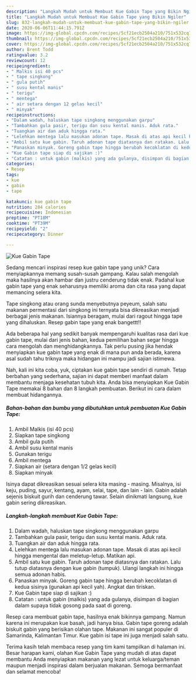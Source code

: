 ```yaml
---
description: "Langkah Mudah untuk Membuat Kue Gabin Tape yang Bikin Ngiler"
title: "Langkah Mudah untuk Membuat Kue Gabin Tape yang Bikin Ngiler"
slug: 832-langkah-mudah-untuk-membuat-kue-gabin-tape-yang-bikin-ngiler
date: 2020-06-06T11:44:15.791Z
image: https://img-global.cpcdn.com/recipes/5cf21ecb2504a210/751x532cq70/kue-gabin-tape-foto-resep-utama.jpg
thumbnail: https://img-global.cpcdn.com/recipes/5cf21ecb2504a210/751x532cq70/kue-gabin-tape-foto-resep-utama.jpg
cover: https://img-global.cpcdn.com/recipes/5cf21ecb2504a210/751x532cq70/kue-gabin-tape-foto-resep-utama.jpg
author: Brent Todd
ratingvalue: 3.2
reviewcount: 12
recipeingredient:
- " Malkis isi 40 pcs"
- " tape singkong"
- " gula putih"
- " susu kental manis"
- " terigu"
- " mentega"
- " air setara dengan 12 gelas kecil"
- " minyak"
recipeinstructions:
- "Dalam wadah, haluskan tape singkong menggunakan garpu"
- "Tambahkan gula pasir, terigu dan susu kental manis. Aduk rata."
- "Tuangkan air dan aduk hingga rata."
- "Lelehkan mentega lalu masukan adonan tape. Masak di atas api kecil hingga mengental dan meletup-letup. Matikan api."
- "Ambil satu kue gabin. Taruh adonan tape diatasnya dan ratakan. Lalu tutup diatasnya dengan kue gabin (tumpuk). Ulangi langkah ini hingga semua adonan habis."
- "Panaskan minyak. Goreng gabin tape hingga berubah kecoklatan di kedua sisinya (gunakan api kecil yah). Angkat dan tiriskan."
- "Kue Gabin tape siap di sajikan :)"
- "Catatan : untuk gabin (malkis) yang ada gulanya, disimpan di bagian dalam supaya tidak gosong pada saat di goreng."
categories:
- Resep
tags:
- kue
- gabin
- tape

katakunci: kue gabin tape 
nutrition: 284 calories
recipecuisine: Indonesian
preptime: "PT18M"
cooktime: "PT39M"
recipeyield: "2"
recipecategory: Dinner

---
```



![Kue Gabin Tape](https://img-global.cpcdn.com/recipes/5cf21ecb2504a210/751x532cq70/kue-gabin-tape-foto-resep-utama.jpg)

Sedang mencari inspirasi resep kue gabin tape yang unik? Cara menyiapkannya memang susah-susah gampang. Kalau salah mengolah maka hasilnya akan hambar dan justru cenderung tidak enak. Padahal kue gabin tape yang enak seharusnya memiliki aroma dan cita rasa yang dapat memancing selera kita.

Tape singkong atau orang sunda menyebutnya peyeum, salah satu makanan permentasi dari singkong ini ternyata bisa dikreasikan menjadi berbagai jenis makanan. Isiannya beragam, mulai dari ragout hingga tape yang dihaluskan. Resep gabin tape yang enak bangettt!!

Ada beberapa hal yang sedikit banyak mempengaruhi kualitas rasa dari kue gabin tape, mulai dari jenis bahan, kedua pemilihan bahan segar hingga cara mengolah dan menghidangkannya. Tak perlu pusing jika hendak menyiapkan kue gabin tape yang enak di mana pun anda berada, karena asal sudah tahu triknya maka hidangan ini mampu jadi sajian istimewa.


Nah, kali ini kita coba, yuk, ciptakan kue gabin tape sendiri di rumah. Tetap berbahan yang sederhana, sajian ini dapat memberi manfaat dalam membantu menjaga kesehatan tubuh kita. Anda bisa menyiapkan Kue Gabin Tape memakai 8 bahan dan 8 langkah pembuatan. Berikut ini cara dalam membuat hidangannya.

<!--inarticleads1-->

##### Bahan-bahan dan bumbu yang dibutuhkan untuk pembuatan Kue Gabin Tape:

1. Ambil  Malkis (isi 40 pcs)
1. Siapkan  tape singkong
1. Ambil  gula putih
1. Ambil  susu kental manis
1. Gunakan  terigu
1. Ambil  mentega
1. Siapkan  air (setara dengan 1/2 gelas kecil)
1. Siapkan  minyak


Isinya dapat dikreasikan sesuai selera kita masing - masing. Misalnya, isi keju, puding, sayur, kentang, ayam, selai, tape, dan lain - lain. Gabin adalah sejenis biskuit gurih dan cenderung tawar. Selain dinikmati langsung, kue gabin sering dikreasikan. 

<!--inarticleads2-->

##### Langkah-langkah membuat Kue Gabin Tape:

1. Dalam wadah, haluskan tape singkong menggunakan garpu
1. Tambahkan gula pasir, terigu dan susu kental manis. Aduk rata.
1. Tuangkan air dan aduk hingga rata.
1. Lelehkan mentega lalu masukan adonan tape. Masak di atas api kecil hingga mengental dan meletup-letup. Matikan api.
1. Ambil satu kue gabin. Taruh adonan tape diatasnya dan ratakan. Lalu tutup diatasnya dengan kue gabin (tumpuk). Ulangi langkah ini hingga semua adonan habis.
1. Panaskan minyak. Goreng gabin tape hingga berubah kecoklatan di kedua sisinya (gunakan api kecil yah). Angkat dan tiriskan.
1. Kue Gabin tape siap di sajikan :)
1. Catatan : untuk gabin (malkis) yang ada gulanya, disimpan di bagian dalam supaya tidak gosong pada saat di goreng.


Resep cara membuat gabin tape, hasilnya enak bikinnya gampang. Namun karena ini merupakan kue basah, jadi hanya bisa. Gabin tape goreng adalah biskuit gabin yang berisikan olahan tape. Makanan ini sangat populer di Samarinda, Kalimantan Timur. Kue gabin isi tape ini juga menjadi salah satu. 

Terima kasih telah membaca resep yang tim kami tampilkan di halaman ini. Besar harapan kami, olahan Kue Gabin Tape yang mudah di atas dapat membantu Anda menyiapkan makanan yang lezat untuk keluarga/teman maupun menjadi inspirasi dalam berjualan makanan. Semoga bermanfaat dan selamat mencoba!
